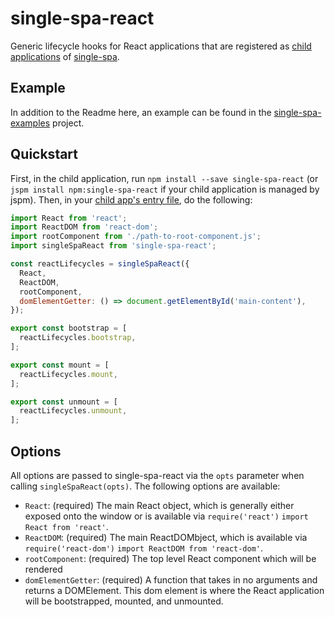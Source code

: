 # single-spa-react

Generic lifecycle hooks for React applications that are registered as [child applications](https://github.com/CanopyTax/single-spa/blob/master/docs/child-applications.md) of [single-spa](https://github.com/CanopyTax/single-spa).

## Example
In addition to the Readme here, an example can be found in the [single-spa-examples](https://github.com/CanopyTax/single-spa-examples/blob/master/src/react/react.app.js) project.

## Quickstart

First, in the child application, run `npm install --save single-spa-react` (or `jspm install npm:single-spa-react` if your child application is managed by jspm). Then, in your [child app's entry file](https://github.com/CanopyTax/single-spa/blob/docs-1/docs/configuring-child-applications.md#the-entry-file), do the following:

```js
import React from 'react';
import ReactDOM from 'react-dom';
import rootComponent from './path-to-root-component.js';
import singleSpaReact from 'single-spa-react';

const reactLifecycles = singleSpaReact({
  React,
  ReactDOM,
  rootComponent,
  domElementGetter: () => document.getElementById('main-content'),
});

export const bootstrap = [
  reactLifecycles.bootstrap,
];

export const mount = [
  reactLifecycles.mount,
];

export const unmount = [
  reactLifecycles.unmount,
];
```

## Options

All options are passed to single-spa-react via the `opts` parameter when calling `singleSpaReact(opts)`. The following options are available:

- `React`: (required) The main React object, which is generally either exposed onto the window or is available via `require('react')` `import React from 'react'`.
- `ReactDOM`: (required) The main ReactDOMbject, which is available via `require('react-dom')` `import ReactDOM from 'react-dom'`.
- `rootComponent`: (required) The top level React component which will be rendered
- `domElementGetter`: (required) A function that takes in no arguments and returns a DOMElement. This dom element is where the React application will be bootstrapped, mounted, and unmounted.
